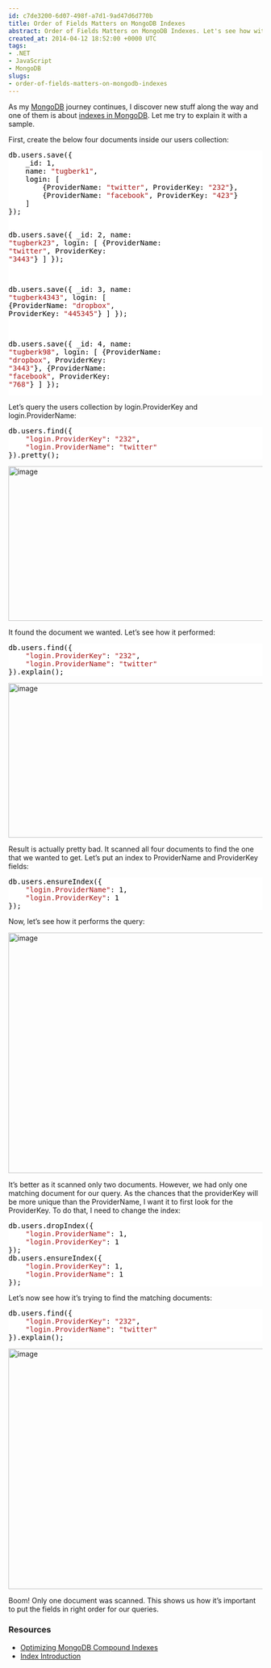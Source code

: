 ```yaml
---
id: c7de3200-6d07-498f-a7d1-9ad47d6d770b
title: Order of Fields Matters on MongoDB Indexes
abstract: Order of Fields Matters on MongoDB Indexes. Let's see how with an example.
created_at: 2014-04-12 18:52:00 +0000 UTC
tags:
- .NET
- JavaScript
- MongoDB
slugs:
- order-of-fields-matters-on-mongodb-indexes
---
```


<p>As my <a href="http://mongodb.org">MongoDB</a> journey continues, I discover new stuff along the way and one of them is about <a href="http://docs.mongodb.org/manual/indexes/">indexes in MongoDB</a>. Let me try to explain it with a sample.</p> <p>First, create the below four documents inside our users collection:</p> <div class="code-wrapper border-shadow-1"> <div style="color: black; background-color: white"><pre>db.users.save({ 
	_id: 1, 
	name: <span style="color: #a31515">"tugberk1"</span>, 
	login: [
		{ProviderName: <span style="color: #a31515">"twitter"</span>, ProviderKey: <span style="color: #a31515">"232"</span>}, 
		{ProviderName: <span style="color: #a31515">"facebook"</span>, ProviderKey: <span style="color: #a31515">"423"</span>}
	]
});
	
db.users.save({ 
	_id: 2, 
	name: <span style="color: #a31515">"tugberk23"</span>, 
	login: [
		{ProviderName: <span style="color: #a31515">"twitter"</span>, ProviderKey: <span style="color: #a31515">"3443"</span>}
	]
});

db.users.save({ 
	_id: 3, 
	name: <span style="color: #a31515">"tugberk4343"</span>, 
	login: [
		{ProviderName: <span style="color: #a31515">"dropbox"</span>, ProviderKey: <span style="color: #a31515">"445345"</span>}
	]
});

db.users.save({ 
	_id: 4, 
	name: <span style="color: #a31515">"tugberk98"</span>, 
	login: [
		{ProviderName: <span style="color: #a31515">"dropbox"</span>, ProviderKey: <span style="color: #a31515">"3443"</span>}, 
		{ProviderName: <span style="color: #a31515">"facebook"</span>, ProviderKey: <span style="color: #a31515">"768"</span>}
	]
});</pre></div></div>
<p>Let’s query the users collection by login.ProviderKey and login.ProviderName:</p>
<div class="code-wrapper border-shadow-1">
<div style="color: black; background-color: white"><pre>db.users.find({
	<span style="color: #a31515">"login.ProviderKey"</span>: <span style="color: #a31515">"232"</span>, 
	<span style="color: #a31515">"login.ProviderName"</span>: <span style="color: #a31515">"twitter"</span>
}).pretty();</pre></div></div>
<p><a href="https://tugberkugurlu.blob.core.windows.net/bloggyimages/acf9f3f2-a69a-4ac4-a427-95d47e73fb19.png"><img title="image" style="border-left-width: 0px; border-right-width: 0px; background-image: none; border-bottom-width: 0px; padding-top: 0px; padding-left: 0px; display: inline; padding-right: 0px; border-top-width: 0px" border="0" alt="image" src="https://tugberkugurlu.blob.core.windows.net/bloggyimages/b07208e4-af75-4750-b2de-53d82d46776f.png" width="644" height="306"></a></p>
<p>It found the document we wanted. Let’s see how it performed:</p>
<div class="code-wrapper border-shadow-1">
<div style="color: black; background-color: white"><pre>db.users.find({
	<span style="color: #a31515">"login.ProviderKey"</span>: <span style="color: #a31515">"232"</span>, 
	<span style="color: #a31515">"login.ProviderName"</span>: <span style="color: #a31515">"twitter"</span>
}).explain();</pre></div></div>
<p><a href="https://tugberkugurlu.blob.core.windows.net/bloggyimages/5ed832a0-b5ca-4c52-84dc-89da3aa50129.png"><img title="image" style="border-left-width: 0px; border-right-width: 0px; background-image: none; border-bottom-width: 0px; padding-top: 0px; padding-left: 0px; display: inline; padding-right: 0px; border-top-width: 0px" border="0" alt="image" src="https://tugberkugurlu.blob.core.windows.net/bloggyimages/570862b5-61d4-4ba8-be31-c8dab40d2e66.png" width="644" height="306"></a></p>
<p>Result is actually pretty bad. It scanned all four documents to find the one that we wanted to get. Let’s put an index to ProviderName and ProviderKey fields:</p>
<div class="code-wrapper border-shadow-1">
<div style="color: black; background-color: white"><pre>db.users.ensureIndex({
	<span style="color: #a31515">"login.ProviderName"</span>: 1, 
	<span style="color: #a31515">"login.ProviderKey"</span>: 1
});</pre></div></div>
<p>Now, let’s see how it performs the query:</p>
<p><a href="https://tugberkugurlu.blob.core.windows.net/bloggyimages/9c9bba37-e1bc-4def-a934-b3922a09306a.png"><img title="image" style="border-left-width: 0px; border-right-width: 0px; background-image: none; border-bottom-width: 0px; padding-top: 0px; padding-left: 0px; display: inline; padding-right: 0px; border-top-width: 0px" border="0" alt="image" src="https://tugberkugurlu.blob.core.windows.net/bloggyimages/02257a87-9c87-4fdf-8ed5-f888da80fc4f.png" width="644" height="476"></a></p>
<p>It’s better as it scanned only two documents. However, we had only one matching document for our query. As the chances that the providerKey will be more unique than the ProviderName, I want it to first look for the ProviderKey. To do that, I need to change the index:</p>
<div class="code-wrapper border-shadow-1">
<div style="color: black; background-color: white"><pre>db.users.dropIndex({
	<span style="color: #a31515">"login.ProviderName"</span>: 1, 
	<span style="color: #a31515">"login.ProviderKey"</span>: 1 
});
db.users.ensureIndex({ 
	<span style="color: #a31515">"login.ProviderKey"</span>: 1, 
	<span style="color: #a31515">"login.ProviderName"</span>: 1 
});</pre></div></div>
<p>Let’s now see how it’s trying to find the matching documents:</p>
<div class="code-wrapper border-shadow-1">
<div style="color: black; background-color: white"><pre>db.users.find({
	<span style="color: #a31515">"login.ProviderKey"</span>: <span style="color: #a31515">"232"</span>, 
	<span style="color: #a31515">"login.ProviderName"</span>: <span style="color: #a31515">"twitter"</span>
}).explain();</pre></div></div>
<p><a href="https://tugberkugurlu.blob.core.windows.net/bloggyimages/244ca85a-9d88-4f65-a8d5-0b057102714d.png"><img title="image" style="border-left-width: 0px; border-right-width: 0px; background-image: none; border-bottom-width: 0px; padding-top: 0px; padding-left: 0px; display: inline; padding-right: 0px; border-top-width: 0px" border="0" alt="image" src="https://tugberkugurlu.blob.core.windows.net/bloggyimages/f87bc4b9-e732-4dce-a1ef-61dd89166d61.png" width="644" height="476"></a></p>
<p>Boom! Only one document was scanned. This shows us how it’s important to put the fields in right order for our queries.</p>
<h3>Resources</h3>
<ul>
<li><a href="http://emptysqua.re/blog/optimizing-mongodb-compound-indexes/">Optimizing MongoDB Compound Indexes</a></li>
<li><a href="http://docs.mongodb.org/manual/core/indexes-introduction/">Index Introduction</a></li></ul>  